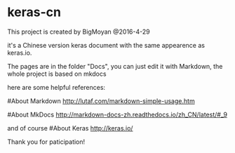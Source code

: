 # keras-cn
This project is created by BigMoyan @2016-4-29

it's a Chinese version keras document with the same appearence as keras.io.

The pages are in the folder "Docs", you can just edit it with Markdown, the whole project is based on mkdocs

here are some helpful references:

#About Markdown
http://lutaf.com/markdown-simple-usage.htm

#About MkDocs
http://markdown-docs-zh.readthedocs.io/zh_CN/latest/#_9

and of course
#About Keras
http://keras.io/

Thank you for paticipation!

